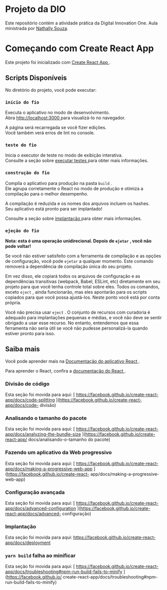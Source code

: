 # Projeto da DIO
Este repositório contém a atividade prática da Digital Innovation One. Aula ministrada por [Nathally Souza](https://github.com/nathyts).

#  Começando com Create React App

Este projeto foi inicializado com [ Create React App ](https://github.com/facebook/create-react-app).

##  Scripts Disponíveis

No diretório do projeto, você pode executar:

### `início do fio` 

Executa o aplicativo no modo de desenvolvimento.\
Abra [ http://localhost:3000 ](http://localhost:3000) para visualizá-lo no navegador.

A página será recarregada se você fizer edições.\
Você também verá erros de lint no console.

### `teste do fio` 

Inicia o executor de teste no modo de exibição interativa.\
Consulte a seção sobre [ executar testes ](https://facebook.github.io/create-react-app/docs/running-tests) para obter mais informações.

### `construção do fio` 

Compila o aplicativo para produção na pasta `build` .\
Ele agrupa corretamente o React no modo de produção e otimiza a compilação para o melhor desempenho.

A compilação é reduzida e os nomes dos arquivos incluem os hashes.\
Seu aplicativo está pronto para ser implantado!

Consulte a seção sobre [ implantação ](https://facebook.github.io/create-react-app/docs/deployment) para obter mais informações.

### `ejeção do fio` 

**Nota: esta é uma operação unidirecional. Depois de `ejetar` , você não pode voltar!**

Se você não estiver satisfeito com a ferramenta de compilação e as opções de configuração, você pode `ejetar` a qualquer momento. Este comando removerá a dependência de compilação única do seu projeto.

Em vez disso, ele copiará todos os arquivos de configuração e as dependências transitivas (webpack, Babel, ESLint, etc) diretamente em seu projeto para que você tenha controle total sobre eles. Todos os comandos, exceto `eject` , ainda funcionarão, mas eles apontarão para os scripts copiados para que você possa ajustá-los. Neste ponto você está por conta própria.

Você não precisa usar `eject` . O conjunto de recursos com curadoria é adequado para implantações pequenas e médias, e você não deve se sentir obrigado a usar esse recurso. No entanto, entendemos que essa ferramenta não seria útil se você não pudesse personalizá-la quando estiver pronto para isso.

##  Saiba mais

Você pode aprender mais na [ Documentação do aplicativo React ](https://facebook.github.io/create-react-app/docs/getting-started).

Para aprender o React, confira a [ documentação do React ](https://reactjs.org/).

###  Divisão de código

Esta seção foi movida para aqui: [ https://facebook.github.io/create-react-app/docs/code-splitting ](https://facebook.github.io/create-react-app/docs/code- divisão)

###  Analisando o tamanho do pacote

Esta seção foi movida para aqui: [ https://facebook.github.io/create-react-app/docs/analyzing-the-bundle-size ](https://facebook.github.io/create-react-app/ docs/analisando-o-tamanho do pacote)

###  Fazendo um aplicativo da Web progressivo

Esta seção foi movida para aqui: [ https://facebook.github.io/create-react-app/docs/making-a-progressive-web-app ](https://facebook.github.io/create-react- app/docs/making-a-progressive-web-app)

###  Configuração avançada

Esta seção foi movida para aqui: [ https://facebook.github.io/create-react-app/docs/advanced-configuration ](https://facebook.github.io/create-react-app/docs/advanced- configuração)

###  Implantação

Esta seção foi movida para aqui: [ https://facebook.github.io/create-react-app/docs/deployment ](https://facebook.github.io/create-react-app/docs/deployment)

### `yarn build` falha ao minificar 

Esta seção foi movida para aqui: [ https://facebook.github.io/create-react-app/docs/troubleshooting#npm-run-build-fails-to-minify ](https://facebook.github.io/ create-react-app/docs/troubleshooting#npm-run-build-fails-to-minify)



